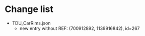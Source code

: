 Change list
===========

- TDU_CarRims.json
    - new entry without REF: (700912892, 1139916842), id=267